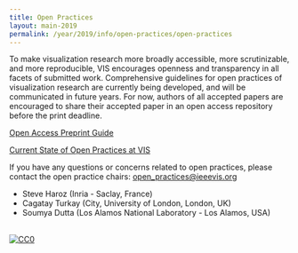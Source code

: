 ```yaml
---
title: Open Practices
layout: main-2019
permalink: /year/2019/info/open-practices/open-practices
---
```


To make visualization research more broadly accessible, more scrutinizable, and more reproducible, VIS encourages openness and transparency in all facets of submitted work. 
Comprehensive guidelines for open practices of visualization research are currently being developed, and will be communicated in future years. 
For now, authors of all accepted papers are encouraged to share their accepted paper in an open access repository before the print deadline.

<!-- [Open Materials and Empirical Data Guide]() -->
[Open Access Preprint Guide](preprint-guide)  
<!-- [Mission statement]() -->
[Current State of Open Practices at VIS](current-state)  


If you have any questions or concerns related to open practices, please contact the open practice chairs: [open_practices@ieeevis.org](mailto:open_practices@ieeevis.org)
* Steve Haroz (Inria - Saclay, France)  
* Cagatay Turkay (City, University of London, London, UK)  
* Soumya Dutta (Los Alamos National Laboratory - Los Alamos, USA)  



<br /> <a rel="license" href="http://creativecommons.org/publicdomain/zero/1.0/"> <img src="https://licensebuttons.net/p/zero/1.0/80x15.png" style="border-style: none;" alt="CC0" /> </a>
